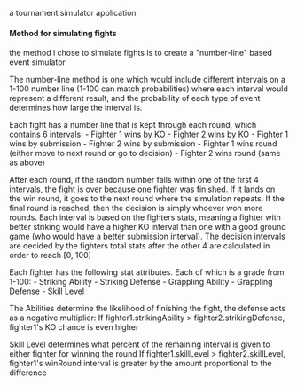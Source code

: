 a tournament simulator application

#### Method for simulating fights

the method i chose to simulate fights is to create a "number-line" based event simulator

The number-line method is one which would include different intervals on a 1-100 number line
(1-100 can match probabilities) where each interval would represent a different result, and the
probability of each type of event determines how large the interval is. 

Each fight has a number line that is kept through each round, which contains 6 intervals:
    - Fighter 1 wins by KO
    - Fighter 2 wins by KO
    - Fighter 1 wins by submission
    - Fighter 2 wins by submission
    - Fighter 1 wins round (either move to next round or go to decision)
    - Fighter 2 wins round (same as above)

After each round, if the random number falls within one of the first 4 intervals, the fight is over
because one fighter was finished. If it lands on the win round, it goes to the next round where the
simulation repeats. If the final round is reached, then the decision is simply whoever won more rounds.
Each interval is based on the fighters stats, meaning a fighter with better striking would have a higher
KO interval than one with a good ground game (who would have a better submission interval). The decision
intervals are decided by the fighters total stats after the other 4 are calculated in order to reach [0, 100]

Each fighter has the following stat attributes. Each of which is a grade from 1-100:
    - Striking Ability
    - Striking Defense
    - Grappling Ability
    - Grappling Defense
    - Skill Level

The Abilities determine the likelihood of finishing the fight, the defense acts as a negative multiplier:
    If fighter1.strikingAbility > fighter2.strikingDefense, fighter1's KO chance is even higher

Skill Level determines what percent of the remaining interval is given to either fighter for winning the round
    If fighter1.skillLevel > fighter2.skillLevel, fighter1's winRound interval is greater by the amount
    proportional to the difference
